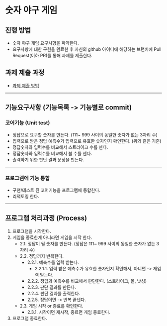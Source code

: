 # 숫자 야구 게임
## 진행 방법
* 숫자 야구 게임 요구사항을 파악한다.
* 요구사항에 대한 구현을 완료한 후 자신의 github 아이디에 해당하는 브랜치에 Pull Request(이하 PR)를 통해 과제를 제출한다.

## 과제 제출 과정
* [과제 제출 방법](https://github.com/next-step/nextstep-docs/tree/master/precourse)
----------------
## 기능요구사항 (기능목록 -> 기능별로 commit)
### 코어기능 (Unit test)
* 정답으로 요구할 숫자를 만든다. (111~ 999 사이의 동일한 숫자가 없는 3자리 수)
* 입력으로 받은 정답 예측수가 입력으로 유효한 숫자인지 확인한다. (위와 같은 기준)
* 정답숫자와 입력수를 비교해서 스트라이크 수를 센다.
* 정답숫자와 입력수를 비교해서 볼 수를 센다.
* 출력하기 위한 판단 결과 문장을 만든다.
-------
### 프로그램에 기능 통합
* 구현/테스트 된 코어기능을 프로그램에 통합한다.
* 리팩토링 한다.
------------
## 프로그램 처리과정 (Process)

1. 프로그램을 시작한다.
2. 게임을 종료한게 아니라면 게임을 시작 한다.
   - 2.1. 정답이 될 숫자를 만든다. (정답은 111~ 999 사이의 동일한 숫자가 없는 3자리 수)
   - 2.2. 정답까지 반복한다.
        - 2.2.1. 예측수를 입력 받는다.
            - 2.2.1.1. 입력 받은 예측수가 유효한 숫자인지 확인해서, 아니면 -> 재입력 받는다.			
        - 2.2.2. 정답과 예측수를 비교해서 판단한다. (스트라이크, 볼, 낫싱)						
        - 2.2.3. 판단 결과를 만든다. 													
        - 2.2.4. 판단 결과를 출력한다.
        - 2.2.5. 정답이면 -> 반복 끝낸다.
   - 2.3. 게임 시작 or 종료를 확인한다.
        - 2.3.1. 시작이면 재시작, 종료면 게임 종료한다.
3. 프로그램 종료한다.